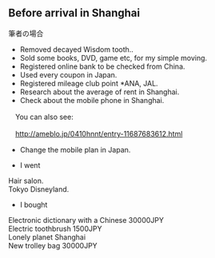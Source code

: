 ## Before arrival in Shanghai

筆者の場合

- Removed decayed Wisdom tooth..
- Sold some books, DVD, game etc, for my simple moving.
- Registered online bank to be checked from China.
- Used every coupon in Japan.
- Registered mileage club point *ANA, JAL.
- Research about the average of rent in Shanghai.
- Check about the mobile phone in Shanghai.

　You can also see:

　http://ameblo.jp/0410hnnt/entry-11687683612.html


- Change the mobile plan in Japan.

- I went

Hair salon.<br>
Tokyo Disneyland.

- I bought

Electronic dictionary with a Chinese 30000JPY<br>
Electric toothbrush 1500JPY<br>
Lonely planet Shanghai <br>
New trolley bag 30000JPY
